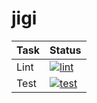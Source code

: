 # jigi

| Task   | Status                                                                                                                                    |
|--------|-------------------------------------------------------------------------------------------------------------------------------------------|
| Lint   | [![lint](https://github.com/hackia/jigi/actions/workflows/lint.yml/badge.svg)](https://github.com/hackia/jigi/actions/workflows/lint.yml) |
| Test   | [![test](https://github.com/hackia/jigi/actions/workflows/test.yml/badge.svg)](https://github.com/hackia/jigi/actions/workflows/test.yml) |
